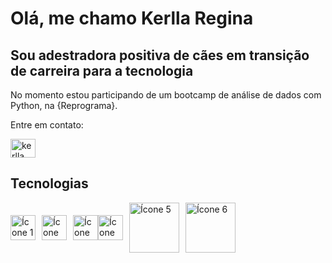 # Olá, me chamo Kerlla Regina

## Sou adestradora positiva de cães em transição de carreira para a tecnologia 

No momento estou participando de um bootcamp de análise de dados com Python, na {Reprograma}.
 

 Entre em contato:
<p align="left"><a href="https://www.linkedin.com/in/kerlla-regina-767489275/" target="_blank"><img src="https://raw.githubusercontent.com/rahuldkjain/github-profile-readme-generator/master/src/images/icons/Social/linked-in-alt.svg" alt="kerlla regina" height="30" width="40"/></a>
</p>




## Tecnologias
<div style="display: flex; align-items: center;">
    <a href="#" style="margin-right: 10px;"><img src="https://cdn.jsdelivr.net/gh/devicons/devicon/icons/git/git-original.svg" width= "40" alt="Ícone 1"></a>
    <a href="#" style="margin-right: 10px;"><img src="https://cdn.jsdelivr.net/gh/devicons/devicon/icons/html5/html5-original.svg" width="40" alt="Ícone 2"></a>
    <a href="#"><img src="https://cdn.jsdelivr.net/gh/devicons/devicon/icons/css3/css3-original.svg" width="40" alt="Ícone 3"></a>
    <a href="#" style="margin-right: 10px;"><img src="https://cdn.jsdelivr.net/gh/devicons/devicon/icons/vscode/vscode-original.svg"width="40" alt="Ícone 4"></a>
    <a href="#" style="margin-right: 10px;"><img src="https://cdn.jsdelivr.net/gh/devicons/devicon/icons/trello/trello-plain-wordmark.svg" width="80" alt="Ícone 5"></a>
    <a href="#" style="margin-right: 10px;"><img src="https://cdn.jsdelivr.net/gh/devicons/devicon/icons/slack/slack-original-wordmark.svg" width="80"
alt="Ícone 6"></a>
</div>

          
          
          
          
          
          
            
          
          
          